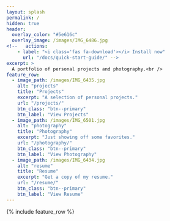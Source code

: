 ```yaml
---
layout: splash
permalink: /
hidden: true
header:
  overlay_color: "#5e616c"
  overlay_image: /images/IMG_6486.jpg
<!--   actions:
    - label: "<i class='fas fa-download'></i> Install now"
      url: "/docs/quick-start-guide/" -->
excerpt: >
  A portfolio of personal projects and photography.<br />
feature_row:
  - image_path: /images/IMG_6435.jpg
    alt: "projects"
    title: "Projects"
    excerpt: "A selection of personal projects."
    url: "/projects/"
    btn_class: "btn--primary"
    btn_label: "View Projects"
  - image_path: /images/IMG_6501.jpg
    alt: "photography"
    title: "Photography"
    excerpt: "Just showing off some favorites."
    url: "/photography/"
    btn_class: "btn--primary"
    btn_label: "View Photography"
  - image_path: /images/IMG_6434.jpg
    alt: "resume"
    title: "Resume"
    excerpt: "Get a copy of my resume."
    url: "/resume/"
    btn_class: "btn--primary"
    btn_label: "View Resume"      
---
```


{% include feature_row %}
